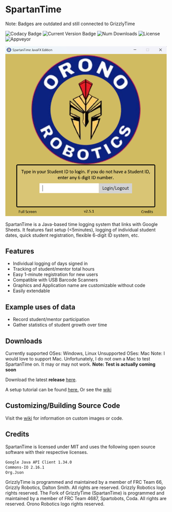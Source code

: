 # SpartanTime

Note: Badges are outdated and still connected to GrizzlyTime

![Codacy Badge](https://app.codacy.com/project/badge/Grade/526a7badc871467ba68c0d688e87b3c7)
![Current Version Badge](https://img.shields.io/github/release/ycsrobotics/GrizzlyTime.svg?style=flat)
![Num Downloads](https://img.shields.io/github/downloads/ycsrobotics/GrizzlyTime/latest/total.svg?style=flat)
![License](https://img.shields.io/github/license/ycsrobotics/GrizzlyTime.svg?style=flat)
![Appveyor](https://ci.appveyor.com/api/projects/status/ph074gnnuymhxssw?svg=true)

![example image](https://raw.githubusercontent.com/OHS-Robotics/SpartanTime/master/wiki_images/main_screen_Spartan.png)

SpartanTime is a Java-based time logging system that links with Google Sheets. It features fast setup (<5minutes), logging of individual student dates, quick student registration, flexible 6-digit ID system, etc.

## Features
- Individual logging of days signed in
- Tracking of student/mentor total hours
- Easy 1-minute registration for new users
- Compatible with USB Barcode Scanners
- Graphics and Application name are customizable without code
- Easily extendable

## Example uses of data
- Record student/mentor participation
- Gather statistics of student growth over time

## Downloads
Currently supported OSes: Windows, Linux
Unsupported OSes: Mac
Note: I would love to support Mac. Unfortunately, I do not own a Mac to test SpartanTime on. It may
or may not work.
**Note: Test is actually coming soon**


Download the latest **release** [here](https://github.com/OHS-Robotics/SpartanTime/releases/latest "here").

A setup tutorial can be found [here.](https://www.youtube.com/watch?v=GhDeMjEh9ao "here.")
Or see the [wiki](https://github.com/YCSRobotics/GrizzlyTime/wiki "wiki")

## Customizing/Building Source Code
Visit the [wiki](https://github.com/OHS-Robotics/SpartanTime/wiki "wiki") for information on custom images or code.

## Credits
SpartanTime is licensed under MIT and uses the following open source software with their respective licenses.
```
Google Java API Client 1.34.0
Commons-IO 2.16.1
Org.Json
```

GrizzlyTime is programmed and maintained by a member of FRC Team 66, Grizzly Robotics, Dalton Smith. All rights are reserved. Grizzly Robotics logo rights reserved.
The Fork of GrizzlyTime (SpartanTime) is programmed and maintained by a member of FRC Team 4687, Spartobots, Coda. All rights are reserved. Orono Robotics logo rights reserved.
